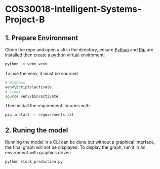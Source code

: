 # COS30018-Intelligent-Systems-Project-B

## 1. Prepare Environment
Clone the repo and open a cli in the directory, ensure [Python](https://pip.pypa.io/en/stable/installation/) and [Pip](https://pip.pypa.io/en/stable/installation/) are installed then create a python virtual enviroment:

```bash
python -m venv venv
```

To use the venv, it must be sourced

```bash
# Windows
venv\Scripts\activate
# Linux
source venv/bin/activate
```
Then install the requirement libraries with:
```bash
pip install -r requirements.txt
```

## 2. Runing the model
Running the model in a CLI can be done but without a graphical interface, the final graph will not be displayed. To display the graph, run it in an enviroment with graphics driver:
```
python stock_prediction.py
```
